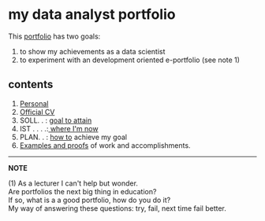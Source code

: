 my data analyst portfolio
=========================

This [portfolio](http://en.wikipedia.org/wiki/Electronic_portfolio#E-portfolios_in_Education) has two goals:

1. to show my achievements as a data scientist
2. to experiment with an development oriented e-portfolio (see note 1)

## contents

1) [Personal](./md/100_personal.md)    
2) [Official CV](./md/200_cv.md)  
3) SOLL. . : [goal to attain](./md/400_ambition.md)    
4) IST . . . .:[ where I'm now](./md/500_where_I_am_now.md)  
5) PLAN. . : [how to](./md/600_plan.md) achieve my goal  
6) [Examples and proofs](./md/700_proofs.md) of work and accomplishments.   

----------
**NOTE**

(1) As a lecturer I can't help but wonder.  
Are portfolios the next big thing in education?   
If so, what is a a good portfolio, how do you do it?  
My way of answering these questions: try, fail, next time fail better.

